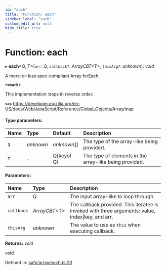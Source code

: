 ```yaml
---
id: "each"
title: "Function: each"
sidebar_label: "each"
custom_edit_url: null
hide_title: true
---
```


# Function: each

▸ **each**<Q, T\>(`arr`: Q, `callback?`: *ArrayCBT*<T\>, `thisArg?`: *unknown*): *void*

A more-or-less spec-compliant Array forEach.

**`remarks`** 

This implementation loops in reverse order.

**`see`** https://developer.mozilla.org/en-US/docs/Web/JavaScript/Reference/Global_Objects/Array/map

#### Type parameters:

Name | Type | Default | Description |
:------ | :------ | :------ | :------ |
`Q` | *unknown* | *unknown*[] | The type of the array-like being provided.   |
`T` | - | Q[keyof Q] | The type of elements in the array-like being provided.    |

#### Parameters:

Name | Type | Description |
:------ | :------ | :------ |
`arr` | Q | The input array-like to loop through.   |
`callback` | *ArrayCBT*<T\> | The callback provided.                   This iteratee is invoked with three arguments: value, index\|key, and arr.   |
`thisArg` | *unknown* | The value to use as `this` when executing callback.    |

**Returns:** *void*

void

Defined in: [safe/array/each.ts:23](https://github.com/kaihodev/hikidashi/blob/ef3ca16/src/safe/array/each.ts#L23)
